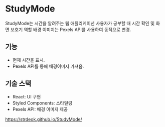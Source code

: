 # StudyMode
StudyMode는 시간을 알려주는 웹 애플리케이션 
사용자가 공부할 때 시간 확인 및 화면 보호기 역할 
배경 이미지는 Pexels API를 사용하여 동적으로 변경.

## 기능
- 현재 시간을 표시.
- Pexels API를 통해 배경이미지 가져옴.

## 기술 스택
- React: UI 구현
- Styled Components: 스타일링
- Pexels API: 배경 이미지 제공

https://strdeok.github.io/StudyMode/

